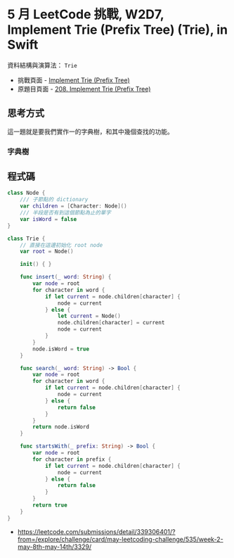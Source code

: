 # 5 月 LeetCode 挑戰, W2D7, Implement Trie (Prefix Tree) (Trie), in Swift

資料結構與演算法： `Trie`

- 挑戰頁面 - [Implement Trie (Prefix Tree)](https://leetcode.com/explore/challenge/card/may-leetcoding-challenge/535/week-2-may-8th-may-14th/3329/)
- 原題目頁面 - [208. Implement Trie (Prefix Tree)](implement-trie-prefix-tree)

## 思考方式

這一題就是要我們實作一的字典樹，和其中幾個查找的功能。

### 字典樹



## 程式碼

``` swift
class Node {
    /// 子節點的 dictionary
    var children = [Character: Node]()
    /// 半段是否有到這個節點為止的單字
    var isWord = false
}

class Trie {
    // 直接在這邊初始化 root node
    var root = Node()

    init() { }

    func insert(_ word: String) {
        var node = root
        for character in word {
            if let current = node.children[character] {
                node = current
            } else {
                let current = Node()
                node.children[character] = current
                node = current
            }
        }
        node.isWord = true
    }

    func search(_ word: String) -> Bool {
        var node = root
        for character in word {
            if let current = node.children[character] {
                node = current
            } else {
                return false
            }
        }
        return node.isWord
    }

    func startsWith(_ prefix: String) -> Bool {
        var node = root
        for character in prefix {
            if let current = node.children[character] {
                node = current
            } else {
                return false
            }
        }
        return true
    }
}
```

- <https://leetcode.com/submissions/detail/339306401/?from=/explore/challenge/card/may-leetcoding-challenge/535/week-2-may-8th-may-14th/3329/>
